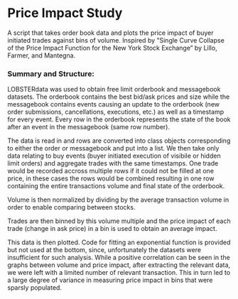 # Price Impact Study

A script that takes order book data and plots the price impact of buyer initiated trades against bins of volume. Inspired by "Single Curve Collapse of the Price Impact Function for the New York Stock Exchange” by Lillo, Farmer, and Mantegna.



### Summary and Structure:

LOBSTERdata was used to obtain free limit orderbook and messagebook datasets. The orderbook contains the best bid/ask prices and size while the messagebook contains events causing an update to the orderbook (new order submissions, cancellations, executions, etc.) as well as a timestamp for every event. Every row in the orderbook represents the state of the book after an event in the messagebook (same row number).

The data is read in and rows are converted into class objects corresponding to either the order or messagebook and put into a list.
We then take only data relating to buy events (buyer initiated execution of visibile or hidden limit orders) and aggregate trades with the same timestamps. One trade would be recorded accross multiple rows if it could not be filled at one price, in these cases the rows would be combined resulting in one row containing the entire transactions volume and final state of the orderbook.

Volume is then normalized by dividing by the average transaction volume in order to enable comparing between stocks.

Trades are then binned by this volume multiple and the price impact of each trade (change in ask price) in a bin is used to obtain an average impact.

This data is then plotted. Code for fitting an exponential function is provided but not used at the bottom, since, unfortunately the datasets were insufficient for such analysis. While a positive correlation can be seen in the graphs between volume and price impact, after extracting the relevant data, we were left with a limited number of relevant transaction. This in turn led to a large degree of variance in measuring price impact in bins that were sparsly populated.
